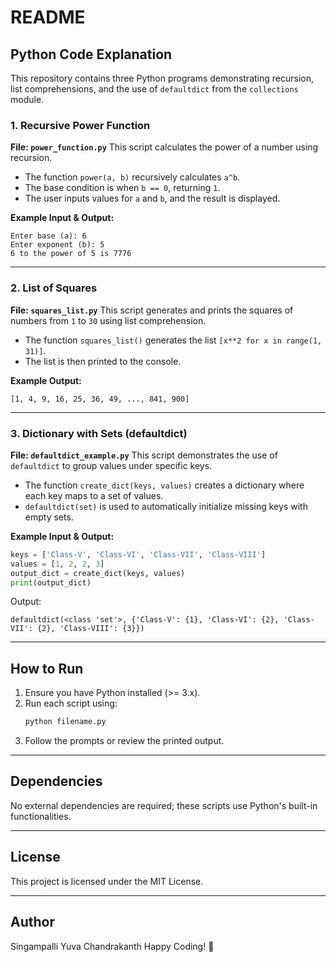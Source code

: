 # README

## Python Code Explanation

This repository contains three Python programs demonstrating recursion, list comprehensions, and the use of `defaultdict` from the `collections` module.

### 1. Recursive Power Function
**File: `power_function.py`**
This script calculates the power of a number using recursion.
- The function `power(a, b)` recursively calculates `a^b`.
- The base condition is when `b == 0`, returning `1`.
- The user inputs values for `a` and `b`, and the result is displayed.

**Example Input & Output:**
```
Enter base (a): 6
Enter exponent (b): 5
6 to the power of 5 is 7776
```

---

### 2. List of Squares
**File: `squares_list.py`**
This script generates and prints the squares of numbers from `1` to `30` using list comprehension.
- The function `squares_list()` generates the list `[x**2 for x in range(1, 31)]`.
- The list is then printed to the console.

**Example Output:**
```
[1, 4, 9, 16, 25, 36, 49, ..., 841, 900]
```

---

### 3. Dictionary with Sets (defaultdict)
**File: `defaultdict_example.py`**
This script demonstrates the use of `defaultdict` to group values under specific keys.
- The function `create_dict(keys, values)` creates a dictionary where each key maps to a set of values.
- `defaultdict(set)` is used to automatically initialize missing keys with empty sets.

**Example Input & Output:**
```python
keys = ['Class-V', 'Class-VI', 'Class-VII', 'Class-VIII']
values = [1, 2, 2, 3]
output_dict = create_dict(keys, values)
print(output_dict)
```
Output:
```
defaultdict(<class 'set'>, {'Class-V': {1}, 'Class-VI': {2}, 'Class-VII': {2}, 'Class-VIII': {3}})
```

---

## How to Run
1. Ensure you have Python installed (>= 3.x).
2. Run each script using:
   ```sh
   python filename.py
   ```
3. Follow the prompts or review the printed output.

---

## Dependencies
No external dependencies are required; these scripts use Python's built-in functionalities.

---

## License
This project is licensed under the MIT License.

---

## Author
Singampalli Yuva Chandrakanth
Happy Coding! 🚀

